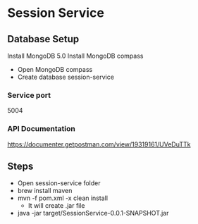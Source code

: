 # Session Service 

## Database Setup 

Install MongoDB 5.0
Install MongoDB compass

- Open MongoDB compass
- Create database session-service

### Service port 

5004

### API Documentation

https://documenter.getpostman.com/view/19319161/UVeDuTTk

## Steps

* Open session-service folder
* brew install maven
* mvn -f pom.xml -x clean install
  * It will create .jar file 
* java -jar target/SessionService-0.0.1-SNAPSHOT.jar


